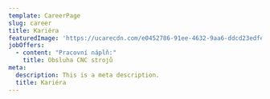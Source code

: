 ```yaml
---
template: CareerPage
slug: career
title: Kariéra
featuredImage: 'https://ucarecdn.com/e0452786-91ee-4632-9aa6-ddcd23edfe61/'
jobOffers:
  - content: "Pracovní náplň:"
    title: Obsluha CNC strojů
meta:
  description: This is a meta description.
  title: Kariéra
---
```


